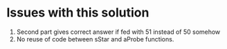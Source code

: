 # Issues with this solution

1. Second part gives correct answer if fed with 51 instead of 50 somehow
2. No reuse of code between sStar and aProbe functions. 